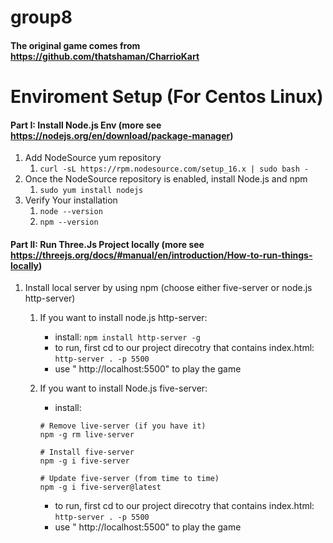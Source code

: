 # group8

#### The original game comes from https://github.com/thatshaman/CharrioKart

# Enviroment Setup (For Centos Linux)

#### Part I: Install Node.js Env (more see https://nodejs.org/en/download/package-manager)

1. Add NodeSource yum repository
   1.  `curl -sL https://rpm.nodesource.com/setup_16.x | sudo bash -`
2. Once the NodeSource repository is enabled, install Node.js and npm
   1. `sudo yum install nodejs`
3. Verify Your installation 
   1. `node --version`
   2. `npm --version`

#### Part II: Run Three.Js Project locally (more see https://threejs.org/docs/#manual/en/introduction/How-to-run-things-locally)

1. Install local server by using npm (choose either five-server or node.js http-server)

   1. If you want to install node.js http-server:

      - install: `npm install http-server -g` 
      - to run, first cd to our project direcotry that contains index.html: `http-server . -p 5500`
      - use " http://localhost:5500" to play the game

   2. If you want to install Node.js five-server:

      - install:

      ```shell
      # Remove live-server (if you have it)
      npm -g rm live-server
      
      # Install five-server
      npm -g i five-server
      
      # Update five-server (from time to time)
      npm -g i five-server@latest
      ```

      - to run, first cd to our project direcotry that contains index.html: `http-server . -p 5500`
      - use " http://localhost:5500" to play the game

